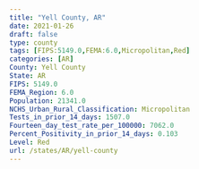 ```yaml
---
title: "Yell County, AR"
date: 2021-01-26
draft: false
type: county
tags: [FIPS:5149.0,FEMA:6.0,Micropolitan,Red]
categories: [AR]
County: Yell County
State: AR
FIPS: 5149.0
FEMA_Region: 6.0
Population: 21341.0
NCHS_Urban_Rural_Classification: Micropolitan
Tests_in_prior_14_days: 1507.0
Fourteen_day_test_rate_per_100000: 7062.0
Percent_Positivity_in_prior_14_days: 0.103
Level: Red
url: /states/AR/yell-county
---
```



